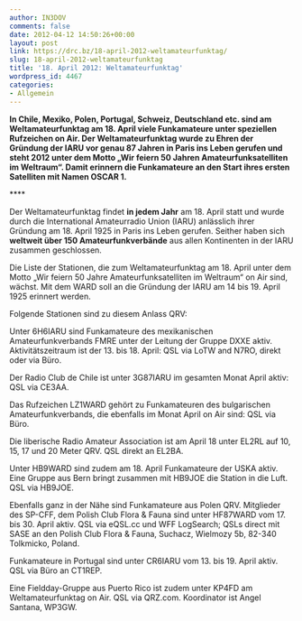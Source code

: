 ```yaml
---
author: IN3DOV
comments: false
date: 2012-04-12 14:50:26+00:00
layout: post
link: https://drc.bz/18-april-2012-weltamateurfunktag/
slug: 18-april-2012-weltamateurfunktag
title: '18. April 2012: Weltamateurfunktag'
wordpress_id: 4467
categories:
- Allgemein
---
```


**In Chile, Mexiko, Polen, Portugal, Schweiz, Deutschland etc. sind am Weltamateurfunktag am 18. April viele Funkamateure unter speziellen Rufzeichen on Air. Der Weltamateurfunktag wurde zu Ehren der Gründung der IARU vor genau 87 Jahren in Paris ins Leben gerufen und steht 2012 unter dem Motto „Wir feiern 50 Jahren Amateurfunksatelliten im Weltraum“. Damit erinnern die Funkamateure an den Start ihres ersten Satelliten mit Namen OSCAR 1.**




**** 









Der Weltamateurfunktag findet **in jedem Jahr** am 18. April statt und wurde durch die International Amateurradio Union (IARU) anlässlich ihrer Gründung am 18. April 1925 in Paris ins Leben gerufen. Seither haben sich **weltweit über 150 Amateurfunkverbände** aus allen Kontinenten in der IARU zusammen geschlossen.

Die Liste der Stationen, die zum Weltamateurfunktag am 18. April unter dem Motto „Wir feiern 50 Jahre Amateurfunksatelliten im Weltraum“ on Air sind, wächst. Mit dem WARD soll an die Gründung der IARU am 14 bis 19. April 1925 erinnert werden.

Folgende Stationen sind zu diesem Anlass QRV:




Unter 6H6IARU sind Funkamateure des mexikanischen Amateurfunkverbands FMRE unter der Leitung der Gruppe DXXE aktiv. Aktivitätszeitraum ist der 13. bis 18. April: QSL via LoTW and N7RO, direkt oder via Büro.

Der Radio Club de Chile ist unter 3G87IARU im gesamten Monat April aktiv: QSL via CE3AA.

Das Rufzeichen LZ1WARD gehört zu Funkamateuren des bulgarischen Amateurfunkverbands, die ebenfalls im Monat April on Air sind: QSL via Büro.

Die liberische Radio Amateur Association ist am April 18 unter EL2RL auf 10, 15, 17 und 20 Meter QRV. QSL direkt an EL2BA.

Unter HB9WARD sind zudem am 18. April Funkamateure der USKA aktiv. Eine Gruppe aus Bern bringt zusammen mit HB9JOE die Station in die Luft. QSL via HB9JOE.

Ebenfalls ganz in der Nähe sind Funkamateure aus Polen QRV. Mitglieder des SP-CFF, dem Polish Club Flora & Fauna sind unter HF87WARD vom 17. bis 30. April aktiv. QSL via eQSL.cc und WFF LogSearch; QSLs direct mit SASE an den Polish Club Flora & Fauna, Suchacz, Wielmozy 5b, 82-340 Tolkmicko, Poland.

Funkamateure in Portugal sind unter CR6IARU vom 13. bis 19. April aktiv. QSL via Büro an CT1REP.

Eine Fieldday-Gruppe aus Puerto Rico ist zudem unter KP4FD am Weltamateurfunktag on Air. QSL via QRZ.com. Koordinator ist Angel Santana, WP3GW.


